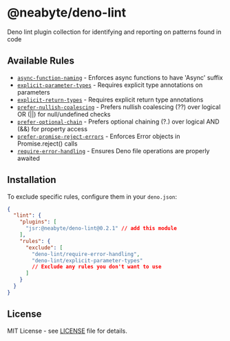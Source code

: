 # @neabyte/deno-lint

Deno lint plugin collection for identifying and reporting on patterns found in code

## Available Rules

- [`async-function-naming`](./examples/async-function-naming.md) - Enforces async functions to have 'Async' suffix
- [`explicit-parameter-types`](./examples/explicit-parameter-types.md) - Requires explicit type annotations on parameters
- [`explicit-return-types`](./examples/explicit-return-types.md) - Requires explicit return type annotations
- [`prefer-nullish-coalescing`](./examples/prefer-nullish-coalescing.md) - Prefers nullish coalescing (??) over logical OR (||) for null/undefined checks
- [`prefer-optional-chain`](./examples/prefer-optional-chain.md) - Prefers optional chaining (?.) over logical AND (&&) for property access
- [`prefer-promise-reject-errors`](./examples/prefer-promise-reject-errors.md) - Enforces Error objects in Promise.reject() calls
- [`require-error-handling`](./examples/require-error-handling.md) - Ensures Deno file operations are properly awaited

## Installation

To exclude specific rules, configure them in your `deno.json`:

```json
{
  "lint": {
    "plugins": [
      "jsr:@neabyte/deno-lint@0.2.1" // add this module
    ],
    "rules": {
      "exclude": [
        "deno-lint/require-error-handling",
        "deno-lint/explicit-parameter-types"
        // Exclude any rules you don't want to use
      ]
    }
  }
}
```

## License

MIT License - see [LICENSE](LICENSE) file for details.
